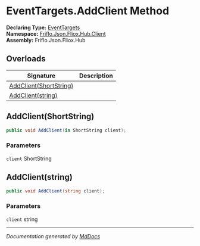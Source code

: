 ﻿<!--  
  <auto-generated>   
    The contents of this file were generated by a tool.  
    Changes to this file may be list if the file is regenerated  
  </auto-generated>   
-->

# EventTargets.AddClient Method

**Declaring Type:** [EventTargets](../index.md)  
**Namespace:** [Friflo.Json.Fliox.Hub.Client](../../index.md)  
**Assembly:** Friflo.Json.Fliox.Hub

## Overloads

| Signature                                       | Description |
| ----------------------------------------------- | ----------- |
| [AddClient(ShortString)](#addclientshortstring) |             |
| [AddClient(string)](#addclientstring)           |             |

## AddClient(ShortString)

```csharp
public void AddClient(in ShortString client);
```

### Parameters

`client`  ShortString

## AddClient(string)

```csharp
public void AddClient(string client);
```

### Parameters

`client`  string

___

*Documentation generated by [MdDocs](https://github.com/ap0llo/mddocs)*
